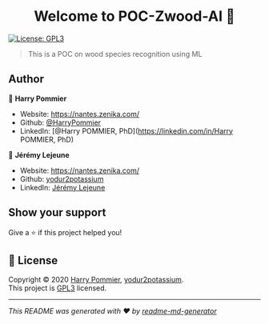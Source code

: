 <h1 align="center">Welcome to POC-Zwood-AI 👋</h1>
<p>
  <a href="https://www.gnu.org/licenses/gpl-3.0.html" target="_blank">
    <img alt="License: GPL3" src="https://img.shields.io/badge/License-GPL3-yellow.svg" />
  </a>
</p>

> This is a POC on wood species recognition using ML

## Author

👤 **Harry Pommier**

* Website: https://nantes.zenika.com/
* Github: [@HarryPommier](https://github.com/HarryPommier)
* LinkedIn: [@Harry POMMIER, PhD](https://linkedin.com/in/Harry POMMIER, PhD)

👤 **Jérémy Lejeune**

* Website: https://nantes.zenika.com/
* Github: [yodur2potassium](https://github.com/yodur2potassium)
* LinkedIn: [Jérémy Lejeune](https://www.linkedin.com/in/j%C3%A9r%C3%A9my-lejeune-b4448b110/)

## Show your support

Give a ⭐️ if this project helped you!

## 📝 License

Copyright © 2020 [Harry Pommier](https://github.com/HarryPommier), [yodur2potassium](https://github.com/yodur2potassium).<br />
This project is [GPL3](https://www.gnu.org/licenses/gpl-3.0.html) licensed.

***
_This README was generated with ❤️ by [readme-md-generator](https://github.com/kefranabg/readme-md-generator)_
